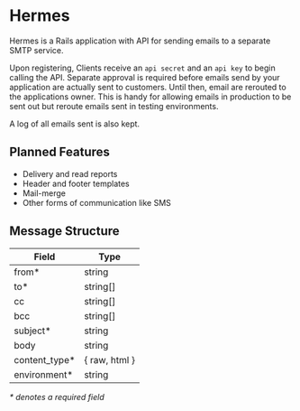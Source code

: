 # Hermes
Hermes is a Rails application with API for sending emails to a separate SMTP service.

Upon registering, Clients receive an `api secret` and an `api key` to begin calling the API.
Separate approval is required before emails send by your application are actually sent to customers.
Until then, email are rerouted to the applications owner. This is handy for allowing emails in production
to be sent out but reroute emails sent in testing environments.

A log of all emails sent is also kept.

## Planned Features
* Delivery and read reports
* Header and footer templates
* Mail-merge
* Other forms of communication like SMS

## Message Structure

| Field   | Type |
| ---     | --- |
| from*    |  string |
| to*      |  string[] |
| cc      |  string[] |
| bcc     |  string[] |
| subject* |  string |
| body    |  string |
| content_type* |  { raw, html } |
| environment* | string |

_* denotes a required field_
